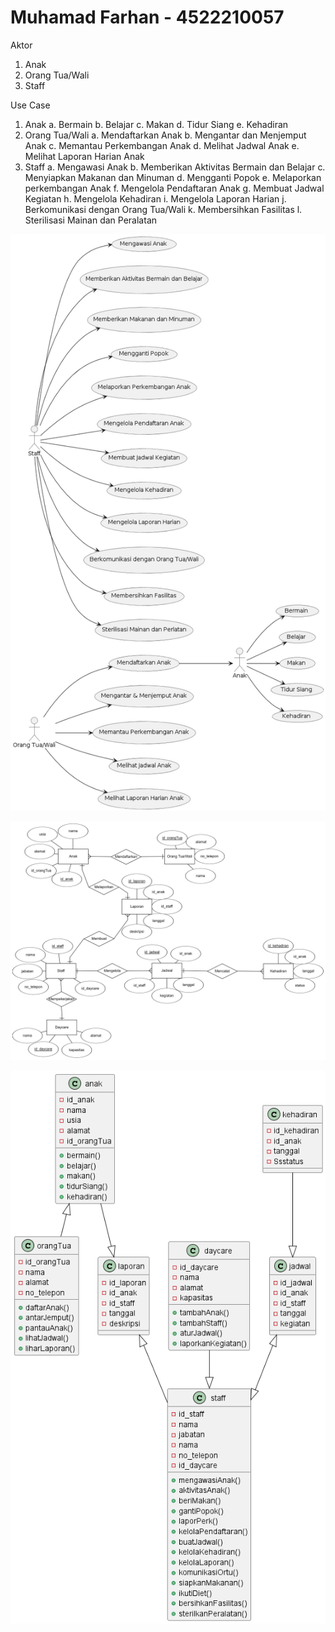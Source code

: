 # Muhamad Farhan - 4522210057

Aktor
1.	Anak
2.	Orang Tua/Wali
3.	Staff

Use Case
1.	Anak
  a.	Bermain
  b.	Belajar
  c.	Makan
  d.	Tidur Siang
  e.	Kehadiran
2.	Orang Tua/Wali
  a.	Mendaftarkan Anak
  b.	Mengantar dan Menjemput Anak
  c.	Memantau Perkembangan Anak
  d.	Melihat Jadwal Anak
  e.	Melihat Laporan Harian Anak
3.	Staff
  a.	Mengawasi Anak
  b.	Memberikan Aktivitas Bermain dan Belajar
  c.	Menyiapkan Makanan dan Minuman
  d.	Mengganti Popok
  e.	Melaporkan perkembangan Anak
  f.	Mengelola Pendaftaran Anak
  g.	Membuat Jadwal Kegiatan
  h.	Mengelola Kehadiran
  i.	Mengelola Laporan Harian
  j.	Berkomunikasi dengan Orang Tua/Wali
  k.	Membersihkan Fasilitas
  l.	Sterilisasi Mainan dan Peralatan

![alt text](https://github.com/xlavix/Daycare-Farhan/blob/main/use%20case.png)

![alt text](https://github.com/xlavix/Daycare-Farhan/blob/main/ERD.png)

![alt text](https://github.com/xlavix/Daycare-Farhan/blob/main/class%20diagram.png)
